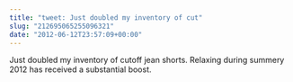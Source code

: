 ```yaml
---
title: "tweet: Just doubled my inventory of cut"
slug: "212695065255096321"
date: "2012-06-12T23:57:09+00:00"
---
```

Just doubled my inventory of cutoff jean shorts.  Relaxing during summery 2012 has received a substantial boost.